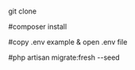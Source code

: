 #
git clone 

#composer install

#copy .env example & open .env file

#php artisan migrate:fresh --seed


